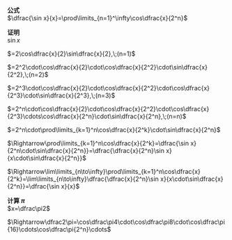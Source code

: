 **公式**  
$\dfrac{\sin x}{x}=\prod\limits_{n=1}^\infty\cos\dfrac{x}{2^n}$  
  
**证明**  
$\sin x$  
  
$=2\cos\dfrac{x}{2}\sin\dfrac{x}{2},\;(n=1)$  
  
$=2^2\cdot\cos\dfrac{x}{2}\cdot\cos\dfrac{x}{2^2}\cdot\sin\dfrac{x}{2^2},\;(n=2)$  
  
$=2^3\cdot\cos\dfrac{x}{2}\cdot\cos\dfrac{x}{2^2}\cdot\cos\dfrac{x}{2^3}\cdot\sin\dfrac{x}{2^3},\;(n=3)$  
  
$=2^n\cdot\cos\dfrac{x}{2}\cdot\cos\dfrac{x}{2^2}\cdot\cos\dfrac{x}{2^3}\cdots\cos\dfrac{x}{2^n}\cdot\sin\dfrac{x}{2^n},\;(n=n)$  
  
$=2^n\cdot\prod\limits_{k=1}^n\cos\dfrac{x}{2^k}\cdot\sin\dfrac{x}{2^n}$  
  
$\Rightarrow\prod\limits_{k=1}^n\cos\dfrac{x}{2^k}=\dfrac{\sin x}{2^n\cdot\sin\dfrac{x}{2^n}}=\dfrac{\dfrac{x}{2^n}\sin x}{x\cdot\sin\dfrac{x}{2^n}}$  
  
$\Rightarrow\lim\limits_{n\to\infty}\prod\limits_{k=1}^n\cos\dfrac{x}{2^k}=\lim\limits_{n\to\infty}\dfrac{\dfrac{x}{2^n}\sin x}{x\cdot\sin\dfrac{x}{2^n}}=\dfrac{\sin x}{x}$  
  
**计算 $\pi$**  
$x=\dfrac\pi2$  
  
$\Rightarrow\dfrac2\pi=\cos\dfrac\pi4\cdot\cos\dfrac\pi8\cdot\cos\dfrac\pi{16}\cdots\cos\dfrac\pi{2^n}\cdots$  
